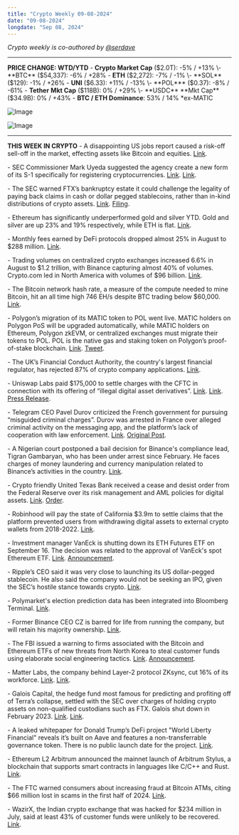 ```yaml
---
title: "Crypto Weekly 09-08-2024"
date: "09-08-2024"
longdate: "Sep 08, 2024"
---
```


*Crypto weekly is co-authored by [@serdave](https://twitter.com/serdave_eth)*

---

**PRICE CHANGE: WTD/YTD**
\- **Crypto Market Cap** ($2.0T): -5% / +13%
\- **BTC** ($54,337): -6% / +28%
\- **ETH** ($2,272): -7% / -1%
\- **SOL** ($129): -1% / +26%
\- **UNI** ($6.33): +11% / -13%
\- **POL*** ($0.37): -8% / -61%
\- **Tether** **Mkt Cap** ($118B): 0% / +29%
\- **USDC** **Mkt Cap** ($34.9B): 0% / +43%
\- **BTC / ETH Dominance**: 53% / 14%
\*ex-MATIC 
  

![Image](/images/09-08-2024-1.png)

![Image](/images/09-08-2024-2.png)

---

**THIS WEEK IN CRYPTO**
\- A disappointing US jobs report caused a risk-off sell-off in the market, effecting assets like Bitcoin and equities. [Link](https://www.bloomberg.com/news/articles/2024-09-06/bitcoin-btc-taking-cue-from-stocks-as-us-jobs-data-loom). 

\- SEC Commissioner Mark Uyeda suggested the agency create a new form of its S-1 specifically for registering cryptocurrencies. [Link](https://www.axios.com/2024/09/05/crypto-blockchain-sec-disclosure-regisrations-s1). [Link](https://www.coindesk.com/policy/2024/09/03/sec-commissioner-mark-uyeda-calls-for-s-1-form-tailored-for-digital-assets/). 

\- The SEC warned FTX’s bankruptcy estate it could challenge the legality of paying back claims in cash or dollar pegged stablecoins, rather than in-kind distributions of crypto assets. [Link](https://www.theblock.co/post/314069/sec-warns-ftx-against-paying-creditors-back-in-stablecoins-other-crypto). [Filing](https://restructuring.ra.kroll.com/FTX/Home-DownloadPDF).

\- Ethereum has significantly underperformed gold and silver YTD. Gold and silver are up 23% and 19% respectively, while ETH is flat. [Link](https://unchainedcrypto.com/ether-has-been-a-much-worse-investment-than-both-gold-and-silver-so-far-this-year/).

\- Monthly fees earned by DeFi protocols dropped almost 25% in August to $288 million. [Link](https://www.theblock.co/post/314117/defi-market-monthly-fee-revenue-drop).

\- Trading volumes on centralized crypto exchanges increased 6.6% in August to $1.2 trillion, with Binance capturing almost 40% of volumes. Crypto.com led in North America with volumes of $96 billion. [Link](https://www.theblock.co/post/314152/crypto-exchange-trading-volume-continued-upward-trend-in-august). 

\- The Bitcoin network hash rate, a measure of the compute needed to mine Bitcoin, hit an all time high 746 EH/s despite BTC trading below $60,000. [Link](https://bitcoinmagazine.com/business/bitcoin-hashrate-records-new-ath-surpassing-740-eh-s). 

\- Polygon’s migration of its MATIC token to POL went live. MATIC holders on Polygon PoS will be upgraded automatically, while MATIC holders on Ethereum, Polygon zkEVM, or centralized exchanges must migrate their tokens to POL. POL is the native gas and staking token on Polygon’s proof-of-stake blockchain. [Link](https://www.theblock.co/post/314595/polygon-developers-transition-matic-token-to-pol). [Tweet](https://x.com/0xPolygon/status/1830971783429923299). 

\- The UK’s Financial Conduct Authority, the country's largest financial regulator, has rejected 87% of crypto company applications. [Link](https://decrypt.co/248108/nearly-90-of-crypto-firm-applications-rejected-by-uk-regulator). 

\- Uniswap Labs paid $175,000 to settle charges with the CFTC in connection with its offering of “illegal digital asset derivatives”. [Link](https://www.bloomberg.com/news/articles/2024-09-04/cftc-settles-with-uniswap-over-leveraged-retail-crypto-trading). [Link](https://www.theblock.co/post/314708/uniswap-labs-settles-with-the-us-cftc-for-175000-on-charges-related-to-derivatives-trading). [Press Release](https://www.cftc.gov/PressRoom/PressReleases/8961-24). 

\- Telegram CEO Pavel Durov criticized the French government for pursuing “misguided criminal charges”. Durov was arrested in France over alleged criminal activity on the messaging app, and the platform’s lack of cooperation with law enforcement. [Link](https://www.aljazeera.com/economy/2024/9/6/telegram-ceo-pavel-durov-hits-out-at-misguided-arrest). [Original Post](https://t.me/durov/342). 

\- A Nigerian court postponed a bail decision for Binance's compliance lead, Tigran Gambaryan, who has been under arrest since February. He faces charges of money laundering and currency manipulation related to Binance’s activities in the country. [Link](https://www.coindesk.com/policy/2024/09/04/nigerian-court-postpones-decision-on-gambaryan-bail-application/). 

\- Crypto friendly United Texas Bank received a cease and desist order from the Federal Reserve over its risk management and AML policies for digital assets. [Link](https://www.theblock.co/post/314770/united-texas-bank-faces-cease-and-desist-order-from-federal-reserve-crypto-customers-and-risk-management). [Order](https://www.federalreserve.gov/newsevents/pressreleases/files/enf20240904a2.pdf). 

\- Robinhood will pay the state of California $3.9m to settle claims that the platform prevented users from withdrawing digital assets to external crypto wallets from 2018-2022. [Link](https://www.reuters.com/technology/robinhood-reaches-39-mln-settlement-with-california-over-crypto-withdrawals-2024-09-04/). 

\- Investment manager VanEck is shutting down its ETH Futures ETF on September 16. The decision was related to the approval of VanEck's spot Ethereum ETF. [Link](https://www.theblock.co/post/315106/vaneck-to-shutter-ethereum-futures-etf-as-investors-shift-to-spot-ethv). [Announcement](https://x.com/vaneck_us/status/1832055918839607337). 

\- Ripple’s CEO said it was very close to launching its US dollar-pegged stablecoin. He also said the company would not be seeking an IPO, given the SEC’s hostile stance towards crypto. [Link](https://www.theblock.co/post/314585/ripple-very-close-to-launching-new-stablecoin). 

\- Polymarket's election prediction data has been integrated into Bloomberg Terminal. [Link](https://thedefiant.io/news/defi/bloomberg-terminal-integrates-polymarket-election-data). 

\- Former Binance CEO CZ is barred for life from running the company, but will retain his majority ownership. [Link](https://www.axios.com/pro/fintech-deals/2024/08/23/binance-profitable-hiring). 

\- The FBI issued a warning to firms associated with the Bitcoin and Ethereum ETFs of new threats from North Korea to steal customer funds using elaborate social engineering tactics. [Link](https://cointelegraph.com/news/fbi-warning-north-korea-scheme-steal-cryptocurrency). [Announcement](https://www.ic3.gov/Media/Y2024/PSA240903).

\- Matter Labs, the company behind Layer-2 protocol ZKsync, cut 16% of its workforce. [Link](https://www.theblock.co/post/314370/matter-labs-trims-workforce-by-16-as-demand-for-zksync-era-falls). [Link](https://decrypt.co/247615/zksync-maker-matter-labs-layoffs-ethereum-scaling-crowded). 

\- Galois Capital, the hedge fund most famous for predicting and profiting off of Terra’s collapse, settled with the SEC over charges of holding crypto assets on non-qualified custodians such as FTX. Galois shut down in February 2023. [Link](https://www.bloomberg.com/news/articles/2024-09-03/crypto-firm-galois-to-pay-sec-penalty-over-use-of-ftx-accounts). [Link](https://decrypt.co/247618/terra-linked-galois-capital-lost-40-million-ftx-sec-fine). 

\- A leaked whitepaper for Donald Trump’s DeFi project "World Liberty Financial" reveals it’s built on Aave and features a non-transferrable governance token. There is no public launch date for the project. [Link](https://www.coindesk.com/business/2024/09/03/inside-the-trump-crypto-project-linked-to-a-2m-defi-hack-and-former-pick-up-artist/). 

\- Ethereum L2 Arbitrum announced the mainnet launch of Arbitrum Stylus, a blockchain that supports smart contracts in languages like C/C++ and Rust. [Link](https://cointelegraph.com/news/arbitrum-stylus-mainnet-launch-evm-developers). 

\- The FTC warned consumers about increasing fraud at Bitcoin ATMs, citing $66 million lost in scams in the first half of 2024. [Link](https://techcrunch.com/2024/09/03/bitcoin-atms-are-a-hotbed-for-scams-ftc-says/).

\- WazirX, the Indian crypto exchange that was hacked for $234 million in July, said at least 43% of customer funds were unlikely to be recovered. [Link](https://techcrunch.com/2024/09/02/customers-of-indian-crypto-exchange-wazirx-unlikely-to-recover-full-funds/).
